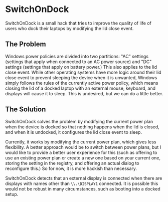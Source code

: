 # SwitchOnDock
SwitchOnDock is a small hack that tries to improve the quality of life of users who dock their laptops by modifying the lid close event.

## The Problem
Windows power policies are divided into two partitions: "AC" settings (settings that apply when connected to an AC power source) and "DC" settings (settings that apply on battery power.) This also applies to the lid close event. While other operating systems have more logic around their lid close event to prevent sleeping the device when it is unwanted, Windows simply follows the rules of the currently active power policy, which means closing the lid of a docked laptop with an external mouse, keyboard, and displays will cause it to sleep. This is undesired, but we can do a little better.

## The Solution
SwitchOnDock solves the problem by modifying the current power plan when the device is docked so that nothing happens when the lid is closed, and when it is undocked, it configures the lid close event to sleep.

Currently, it works by modifying the current power plan, which gives less flexibility. A better approach would be to switch between power plans, but I would like to provide a better user experience for this (such as offering to use an existing power plan or create a new one based on your current one, storing the setting in the registry, and offering an actual dialog to reconfigure this.) So for now, it is more hackish than necessary.

SwitchOnDock detects that an external display is connected when there are displays with names other than `\\.\DISPLAY1` connected. It is possible this would not be robust in many circumstances, such as booting into a docked setup.